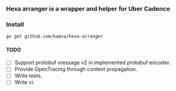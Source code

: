 ### Hexa arranger is a wrapper and helper for Uber Cadence

### Install
```bash
go get github.com/kamva/hexa-arranger
```


#### TODO
- [ ] Support protobuf message v2 in implemented protobuf encoder.
- [ ] Provide OpenTracing through context propagation.
- [ ] Write tests.
- [ ] Write ci.

